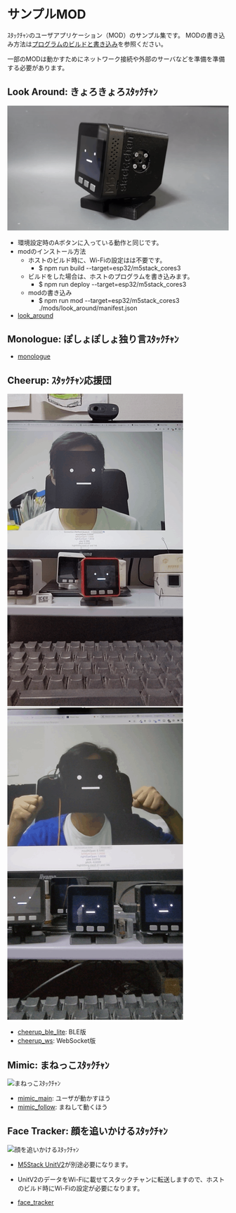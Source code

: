 # サンプルMOD

ｽﾀｯｸﾁｬﾝのユーザアプリケーション（MOD）のサンプル集です。
MODの書き込み方法は[プログラムのビルドと書き込み](../docs/flashing-firmware_ja.md)を参照ください。

一部のMODは動かすためにネットワーク接続や外部のサーバなどを準備を準備する必要があります。

## Look Around: きょろきょろｽﾀｯｸﾁｬﾝ

![きょろきょろｽﾀｯｸﾁｬﾝ](../docs/images/stackchan.gif)  
- 環境設定時のAボタンに入っている動作と同じです。  
- modのインストール方法  
    - ホストのビルド時に、Wi-Fiの設定はは不要です。  
        - $ npm run build --target=esp32/m5stack_cores3  
    - ビルドをした場合は、ホストのプログラムを書き込みます。  
        -  $ npm run deploy --target=esp32/m5stack_cores3  
    - modの書き込み  
        - $ npm run mod --target=esp32/m5stack_cores3 ./mods/look_around/manifest.json  
- [look_around](./look_around/)  

## Monologue: ぽしょぽしょ独り言ｽﾀｯｸﾁｬﾝ

- [monologue](./monologue/)

## Cheerup: ｽﾀｯｸﾁｬﾝ応援団

![顔の同期](../docs/images/face-sync.gif)
![ｽﾀｯｸﾁｬﾝ応援団](../docs/images/cheerup.gif)

- [cheerup_ble_lite](./cheerup_ble_lite/): BLE版
- [cheerup_ws](./cheerup_ws/): WebSocket版

## Mimic: まねっこｽﾀｯｸﾁｬﾝ

![まねっこｽﾀｯｸﾁｬﾝ](../docs/images/mimic.gif)

- [mimic_main](./mimic_main/): ユーザが動かすほう
- [mimic_follow](./mimic_follow/): まねして動くほう

## Face Tracker: 顔を追いかけるｽﾀｯｸﾁｬﾝ

![顔を追いかけるｽﾀｯｸﾁｬﾝ](../docs/images/face-tracker.gif)
- [M5Stack UnitV2](https://docs.m5stack.com/en/unit/unitv2)が別途必要になります。
- UnitV2のデータをWi-Fiに載せてスタックチャンに転送しますので、ホストのビルド時にWi-Fiの設定が必要になります。

- [face_tracker](./face_tracker/)
